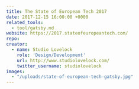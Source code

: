 ```yaml
---
title: The State of European Tech 2017
date: 2017-12-15 16:00:00 +0000
related_tools:
  - tool/gatsby.md
website: https://2017.stateofeuropeantech.com/
repo:
creator:
  - name: Studio Lovelock
    role: 'Design/Development'
    url: http://www.studiolovelock.com/
    twitter_username: studiolovelock
images:
  - "/uploads/state-of-european-tech-gatsby.jpg"
---
```

